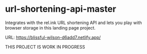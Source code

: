 # url-shortening-api-master
Integrates with the rel.ink URL shortening API and lets you play with browser storage in this landing page project.

URL: https://blissful-wilson-d6add7.netlify.app/

THIS PROJECT IS WORK IN PROGRESS

